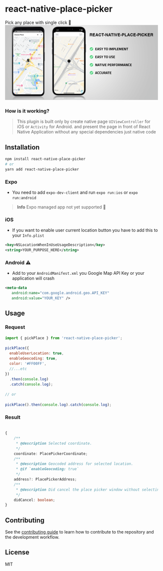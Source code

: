 # react-native-place-picker

Pick any place with single click 🚀
![HEADER](HEADER.png)

### How is it working?

> This plugin is built only by create native page `UIViewController` for iOS or `Activity` for Android. and present the page in front of React Native Application without any special dependencies just native code

## Installation

```sh
npm install react-native-place-picker
# or
yarn add react-native-place-picker
```

### Expo

- You need to add `expo-dev-client` and run `expo run:ios` or `expo run:android`

> **Info** Expo managed app not yet supported 🚧

### iOS

- If you want to enable user current location button you have to add this to your `Info.plist`

```xml
<key>NSLocationWhenInUseUsageDescription</key>
<string>YOUR_PURPOSE_HERE</string>
```

### Android ⚠️

- Add to your `AndroidManifest.xml` you Google Map API Key or your application will crash

```xml
<meta-data
   android:name="com.google.android.geo.API_KEY"
   android:value="YOUR_KEY" />
```

## Usage

### Request

```js
import { pickPlace } from 'react-native-place-picker';

pickPlace({
  enableUserLocation: true,
  enableGeocoding: true,
  color: '#FF00FF',
  //...etc
})
  .then(console.log)
  .catch(console.log);

// or

pickPlace().then(console.log).catch(console.log);
```

### Result

```ts

{
    /**
     * @description Selected coordinate.
     */
    coordinate: PlacePickerCoordinate;
    /**
     * @description Geocoded address for selected location.
     * @if `enableGeocoding: true`
     */
    address?: PlacePickerAddress;
    /**
     * @description Did cancel the place picker window without selecting.
     */
    didCancel: boolean;
}

```

## Contributing

See the [contributing guide](CONTRIBUTING.md) to learn how to contribute to the repository and the development workflow.

## License

MIT
